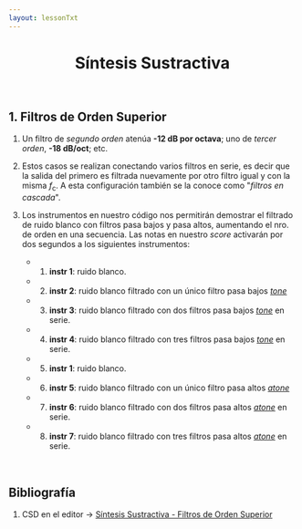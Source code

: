 ```yaml
---
layout: lessonTxt
---
```


# <center> Síntesis Sustractiva </center>

<br>

## 1. Filtros de Orden Superior

1. Un filtro de <i>segundo orden</i> atenúa <b>-12 dB por octava</b>; uno de <i>tercer orden</i>, <b>-18 dB/oct</b>; etc.

2. Estos casos se realizan conectando varios filtros en serie, es decir que la salida del primero es filtrada nuevamente por otro filtro igual y con la misma <i>f</i><sub>c</sub>. A esta configuración también se la conoce como "<i>filtros en cascada</i>".

3. Los instrumentos en nuestro código nos permitirán demostrar el filtrado de ruido blanco con filtros pasa bajos y pasa altos, aumentando el nro. de orden en una secuencia. Las notas en nuestro <i>score</i> activarán por dos segundos a los siguientes instrumentos:

      - 1) <b>instr 1</b>: ruido blanco.
      
      - 2) <b>instr 2</b>: ruido blanco filtrado con un único filtro pasa bajos <a href="http://www.csounds.com/manual/html/tone.html"><i>tone</i></a>

      - 3) <b>instr 3</b>: ruido blanco filtrado con dos filtros pasa bajos <a href="http://www.csounds.com/manual/html/tone.html"><i>tone</i></a> en serie.

      - 4) <b>instr 4</b>: ruido blanco filtrado con tres filtros pasa bajos <a href="http://www.csounds.com/manual/html/tone.html"><i>tone</i></a> en serie.
      
      - 5) <b>instr 1</b>: ruido blanco.
      
      - 6) <b>instr 5</b>: ruido blanco filtrado con un único filtro pasa altos <a href="http://www.csounds.com/manual/html/atone.html"><i>atone</i></a>

      - 7) <b>instr 6</b>: ruido blanco filtrado con dos filtros pasa altos <a href="http://www.csounds.com/manual/html/atone.html"><i>atone</i></a> en serie.

      - 8) <b>instr 7</b>: ruido blanco filtrado con tres filtros pasa altos <a href="http://www.csounds.com/manual/html/atone.html"><i>atone</i></a> en serie.

<br>

## Bibliografía

1. CSD en el editor -> <a href="{{site.baseurl}}/lessons/sintesis_aditiva/side_projects/sintesis_sustractiva/Capitulo1/sustractiva_1.3/sustractiva_1.3.csd">Síntesis Sustractiva - Filtros de Orden Superior</a>

<br>
